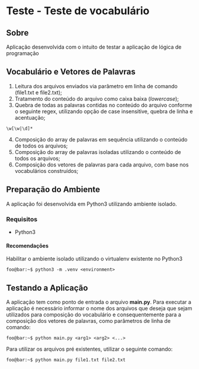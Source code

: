 # Teste - Teste de vocabulário
## Sobre
Aplicação desenvolvida com o intuito de testar a aplicação de lógica de programação

## Vocabulário e Vetores de Palavras
1. Leitura dos arquivos enviados via parâmetro em linha de comando (file1.txt e file2.txt);
2. Tratamento do conteúdo do arquivo como caixa baixa (*lowercase*);
3. Quebra de todas as palavras contidas no conteúdo do arquivo conforme o seguinte regex, utilizando opção de case insensitive, quebra de linha e acentuação;
```regex
\w[\w|\d]*
```
4. Composição do array de palavras em sequência utilizando o conteúdo de todos os arquivos;
5. Composição do array de palavras isoladas utilizando o conteúdo de todos os arquivos;
6. Composição dos vetores de palavras para cada arquivo, com base nos vocabulários construídos;

## Preparação do Ambiente
A aplicação foi desenvolvida em Python3 utilizando ambiente isolado.

### Requisitos
* Python3

#### Recomendações
Habilitar o ambiente isolado utilizando o virtualenv existente no Python3
```console
foo@bar:~$ python3 -m .venv <environment>
```

## Testando a Aplicação
A aplicação tem como ponto de entrada o arquivo **main.py**. Para executar a aplicação é necessário informar o nome dos arquivos que deseja que sejam utilizados para composição do vocabulário e consequentemente para a composição dos vetores de palavras, como parâmetros de linha de comando:
```console
foo@bar:~$ python main.py <arg1> <arg2> <...>
```

Para utilizar os arquivos pré existentes, utilizar o seguinte comando:
```console
foo@bar:~$ python main.py file1.txt file2.txt
```

